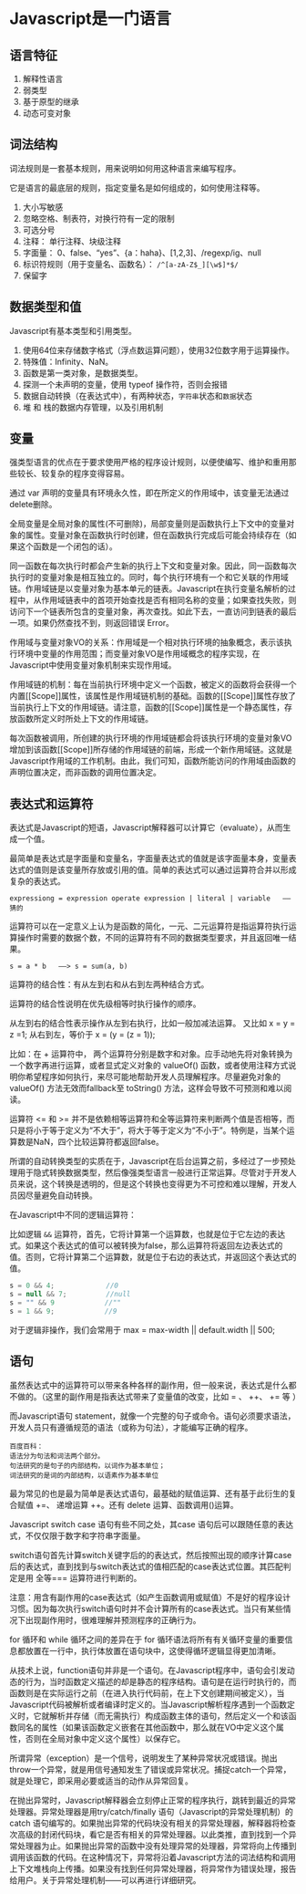 # Javascript是一门语言

## 语言特征

 1. 解释性语言
 2. 弱类型
 3. 基于原型的继承
 4. 动态可变对象

## 词法结构

词法规则是一套基本规则，用来说明如何用这种语言来编写程序。

它是语言的最底层的规则，指定变量名是如何组成的，如何使用注释等。

1. 大小写敏感
2. 忽略空格、制表符，对换行符有一定的限制
3. 可选分号
4. 注释： 单行注释、块级注释
5. 字面量： 0、false、“yes”、{a：haha}、[1,2,3]、/regexp/ig、null
6. 标识符规则（用于变量名、函数名）： `/^[a-zA-Z$_][\w$]*$/`  
7. 保留字

## 数据类型和值

Javascript有基本类型和引用类型。

1. 使用64位来存储数字格式（浮点数运算问题），使用32位数字用于运算操作。
2. 特殊值：Infinity、NaN。
3. 函数是第一类对象，是数据类型。
4. 探测一个未声明的变量，使用 typeof 操作符，否则会报错
5. 数据自动转换（在表达式中），有两种状态，`字符串`状态和`数据`状态
6. 堆 和 栈的数据内存管理，以及引用机制

## 变量

强类型语言的优点在于要求使用严格的程序设计规则，以便使编写、维护和重用那些较长、较复杂的程序变得容易。

通过 var 声明的变量具有环境永久性，即在所定义的作用域中，该变量无法通过delete删除。

全局变量是全局对象的属性(不可删除)，局部变量则是函数执行上下文中的变量对象的属性。变量对象在函数执行时创建，但在函数执行完成后可能会持续存在（如果这个函数是一个闭包的话）。

同一函数在每次执行时都会产生新的执行上下文和变量对象。因此，同一函数每次执行时的变量对象是相互独立的。同时，每个执行环境有一个和它关联的作用域链。作用域链是以变量对象为基本单元的链表。Javascript在执行变量名解析的过程中，从作用域链表中的首项开始查找是否有相同名称的变量；如果查找失败，则访问下一个链表所包含的变量对象，再次查找。如此下去，一直访问到链表的最后一项。如果仍然查找不到，则返回错误 Error。

作用域与变量对象VO的关系：作用域是一个相对执行环境的抽象概念，表示该执行环境中变量的作用范围；而变量对象VO是作用域概念的程序实现，在Javascript中使用变量对象机制来实现作用域。

作用域链的机制：每在当前执行环境中定义一个函数，被定义的函数将会获得一个内置[[Scope]]属性，该属性是作用域链机制的基础。函数的[[Scope]]属性存放了当前执行上下文的作用域链。请注意，函数的[[Scope]]属性是一个静态属性，存放函数所定义时所处上下文的作用域链。

每次函数被调用，所创建的执行环境的作用域链都会将该执行环境的变量对象VO 增加到该函数[[Scope]]所存储的作用域链的前端，形成一个新作用域链。这就是Javascript作用域的工作机制。由此，我们可知，函数所能访问的作用域由函数的声明位置决定，而非函数的调用位置决定。

## 表达式和运算符

表达式是Javascript的短语，Javascript解释器可以计算它（evaluate），从而生成一个值。

最简单是表达式是字面量和变量名，字面量表达式的值就是该字面量本身，变量表达式的值则是该变量所存放或引用的值。简单的表达式可以通过运算符合并以形成复杂的表达式。  

    expressiong = expression operate expression | literal | variable   ——猜的

运算符可以在一定意义上认为是函数的简化，一元、二元运算符是指运算符执行运算操作时需要的数据个数，不同的运算符有不同的数据类型要求，并且返回唯一结果。

    s = a * b   ——> s = sum(a, b)      

运算符的结合性：有从左到右和从右到左两种结合方式。

运算符的结合性说明在优先级相等时执行操作的顺序。

从左到右的结合性表示操作从左到右执行，比如一般加减法运算。
又比如 x = y = z =1; 从右到左，等价于 x = (y = (z = 1));

比如：在 + 运算符中， 两个运算符分别是数字和对象。应手动地先将对象转换为一个数字再进行运算，或者显式定义对象的 valueOf() 函数，或者使用注释方式说明你希望程序如何执行，来尽可能地帮助开发人员理解程序。尽量避免对象的 valueOf() 方法无效而fallback至 toString() 方法，这样会导致不可预测和难以阅读。

运算符 <= 和 >= 并不是依赖相等运算符和全等运算符来判断两个值是否相等，而只是将小于等于定义为“不大于”，将大于等于定义为“不小于”。特例是，当某个运算数是NaN，四个比较运算符都返回false。

所谓的自动转换类型的实质在于，Javascript在后台运算之前，多经过了一步预处理用于隐式转换数据类型，然后像强类型语言一般进行正常运算。尽管对于开发人员来说，这个转换是透明的，但是这个转换也变得更为不可控和难以理解，开发人员因尽量避免自动转换。

在Javascript中不同的逻辑运算符：

比如逻辑 `&&` 运算符，首先，它将计算第一个运算数，也就是位于它左边的表达式。如果这个表达式的值可以被转换为false，那么运算符将返回左边表达式的值。否则，它将计算第二个运算数，就是位于右边的表达式，并返回这个表达式的值。

```javascript
s = 0 && 4;   　        //0
s = null && 7;   　     //null
s = "" && 9     　　    //""
s = 1 && 9;    　　     //9
```

对于逻辑非操作，我们会常用于 max = max-width || default.width || 500;   

## 语句

虽然表达式中的运算符可以带来各种各样的副作用，但一般来说，表达式是什么都不做的。（这里的副作用是指表达式带来了变量值的改变，比如 = 、 ++、 += 等 ）

而Javascript语句 statement，就像一个完整的句子或命令。语句必须要求语法，开发人员只有遵循规范的语法（或称为句法），才能编写正确的程序。

    百度百科：
    语法分为句法和词法两个部分。
    句法研究的是句子的内部结构，以词作为基本单位；
    词法研究的是词的内部结构，以语素作为基本单位

最为常见的也是最为简单是表达式语句，最基础的赋值运算、还有基于此衍生的复合赋值 +=、 递增运算 ++。还有 delete 运算、函数调用()运算。

Javascript  switch case 语句有些不同之处，其case 语句后可以跟随任意的表达式，不仅仅限于数字和字符串字面量。

switch语句首先计算switch关键字后的的表达式，然后按照出现的顺序计算case后的表达式，直到找到与switch表达式的值相匹配的case表达式位置。其匹配判定是用 全等=== 运算符进行判断的。

注意：用含有副作用的case表达式（如产生函数调用或赋值）不是好的程序设计习惯。因为每次执行switch语句时并不会计算所有的case表达式。当只有某些情况下出现副作用时，很难理解并预测程序的正确行为。

for 循环和 while 循环之间的差异在于 for 循环语法将所有有关循环变量的重要信息都放置在一行中，执行体放置在语句块中，这使得循环逻辑显得更加清晰。

从技术上说，function语句并非是一个语句。在Javascript程序中，语句会引发动态的行为，当时函数定义描述的却是静态的程序结构。语句是在运行时执行的，而函数则是在实际运行之前（在进入执行代码前，在上下文创建期间被定义），当Javascript代码被解析或者编译时定义的。当Javascript解析程序遇到一个函数定义时，它就解析并存储（而无需执行）构成函数主体的语句，然后定义一个和该函数同名的属性（如果该函数定义嵌套在其他函数中，那么就在VO中定义这个属性，否则在全局对象中定义这个属性）以保存它。 

所谓异常（exception）是一个信号，说明发生了某种异常状况或错误。抛出throw一个异常，就是用信号通知发生了错误或异常状况。捕捉catch一个异常，就是处理它，即采用必要或适当的动作从异常回复。

在抛出异常时，Javascript解释器会立刻停止正常的程序执行，跳转到最近的异常处理器。异常处理器是用try/catch/finally 语句（Javascript的异常处理机制）的catch 语句编写的。如果抛出异常的代码块没有相关的异常处理器，解释器将检查次高级的封闭代码块，看它是否有相关的异常处理器。以此类推，直到找到一个异常处理器为止。如果抛出异常的函数中没有处理异常的处理器，异常将向上传播到调用该函数的代码。在这种情况下，异常将沿着Javascript方法的词法结构和调用上下文堆栈向上传播。如果没有找到任何异常处理器，将异常作为错误处理，报告给用户。关于异常处理机制——可以再进行详细研究。
